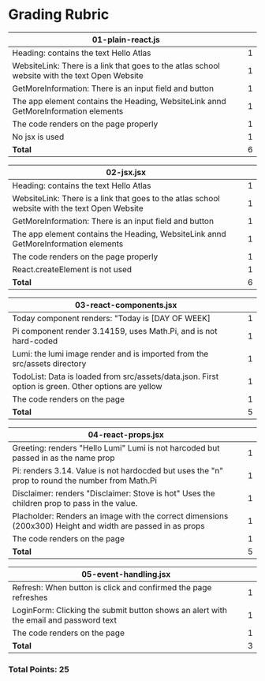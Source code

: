 # Grading Rubric

| 01-plain-react.js                                                                             |     |
| --------------------------------------------------------------------------------------------- | --- |
| Heading: contains the text Hello Atlas                                                        | 1   |
| WebsiteLink: There is a link that goes to the atlas school website with the text Open Website | 1   |
| GetMoreInformation: There is an input field and button                                        | 1   |
| The app element contains the Heading, WebsiteLink annd GetMoreInformation elements            | 1   |
| The code renders on the page properly                                                         | 1   |
| No jsx is used                                                                                | 1   |
| **Total**                                                                                     | 6   |

| 02-jsx.jsx                                                                                    |     |
| --------------------------------------------------------------------------------------------- | --- |
| Heading: contains the text Hello Atlas                                                        | 1   |
| WebsiteLink: There is a link that goes to the atlas school website with the text Open Website | 1   |
| GetMoreInformation: There is an input field and button                                        | 1   |
| The app element contains the Heading, WebsiteLink annd GetMoreInformation elements            | 1   |
| The code renders on the page properly                                                         | 1   |
| React.createElement is not used                                                               | 1   |
| **Total**                                                                                     | 6   |

| 03-react-components.jsx                                                                             |     |
| --------------------------------------------------------------------------------------------------- | --- |
| Today component renders: "Today is [DAY OF WEEK]                                                    | 1   |
| Pi component render 3.14159, uses Math.Pi, and is not hard-coded                                    | 1   |
| Lumi: the lumi image render and is imported from the src/assets directory                           | 1   |
| TodoList: Data is loaded from src/assets/data.json. First option is green. Other options are yellow | 1   |
| The code renders on the page                                                                        | 1   |
| **Total**                                                                                           | 5   |

| 04-react-props.jsx                                                                                         |     |
| ---------------------------------------------------------------------------------------------------------- | --- |
| Greeting: renders "Hello Lumi" Lumi is not harcoded but passed in as the name prop                         | 1   |
| Pi: renders 3.14. Value is not hardocded but uses the "n" prop to round the number from Math.Pi            | 1   |
| Disclaimer: renders "Disclaimer: Stove is hot" Uses the children prop to pass in the value.                | 1   |
| Placholder: Renders an image with the correct dimensions (200x300) Height and width are passed in as props | 1   |
| The code renders on the page                                                                               | 1   |
| **Total**                                                                                                  | 5   |

| 05-event-handling.jsx                                                                 |     |
| ------------------------------------------------------------------------------------- | --- |
| Refresh: When button is click and confirmed the page refreshes                        | 1   |
| LoginForm: Clicking the submit button shows an alert with the email and password text | 1   |
| The code renders on the page                                                          | 1   |
| **Total**                                                                             | 3   |

### Total Points: 25
